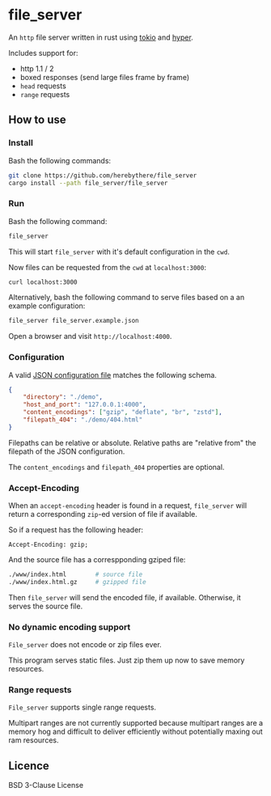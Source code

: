 # file_server

An `http` file server written in rust using [tokio](https://tokio.rs/) and
[hyper](https://hyper.rs/).

Includes support for:
- http 1.1 / 2
- boxed responses (send large files frame by frame)
- `head` requests
- `range` requests

## How to use

### Install

Bash the following commands:

```sh
git clone https://github.com/herebythere/file_server
cargo install --path file_server/file_server
```

### Run

Bash the following command:

```sh
file_server
```

This will start `file_server` with it's default configuration in the `cwd`.

Now files can be requested from the `cwd` at `localhost:3000`:

```sh
curl localhost:3000
```

Alternatively, bash the following command to serve files based on a an example configuration:

```sh
file_server file_server.example.json
```

Open a browser and visit `http://localhost:4000`.

### Configuration

A valid [JSON configuration file](./file_server.example.json) matches the following schema.

```JSON
{
    "directory": "./demo",
    "host_and_port": "127.0.0.1:4000",
    "content_encodings": ["gzip", "deflate", "br", "zstd"],
    "filepath_404": "./demo/404.html"
}
```

Filepaths can be relative or absolute. Relative paths are "relative from" the filepath of the JSON configuration.

The `content_encodings` and `filepath_404` properties are optional.

### Accept-Encoding

When an `accept-encoding` header is found in a request, `file_server` will return a corresponding `zip`-ed version of file if available.

So if a request has the following header:

```
Accept-Encoding: gzip;
```

And the source file has a correspponding gziped file: 

```sh
./www/index.html		# source file
./www/index.html.gz		# gzipped file
```

Then `file_server` will send the encoded file, if available. Otherwise, it serves the source file.

### No dynamic encoding support

`File_server` does not encode or zip files ever.

This program serves static files. Just zip them up now to save memory resources.

### Range requests

`File_server` supports single range requests.

Multipart ranges are not currently supported because multipart ranges are a memory hog and difficult to
deliver efficiently without potentially maxing out ram resources.

## Licence

BSD 3-Clause License
